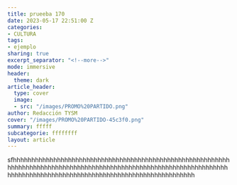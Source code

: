 ```yaml
---
title: prueeba 170
date: 2023-05-17 22:51:00 Z
categories:
- CULTURA
tags:
- ejemplo
sharing: true
excerpt_separator: "<!--more-->"
mode: immersive
header:
  theme: dark
article_header:
  type: cover
  image:
  - src: "/images/PROMO%20PARTIDO.png"
author: Redacción TYSM
cover: "/images/PROMO%20PARTIDO-45c3f0.png"
summary: fffff
subcategorie: ffffffff
layout: article
---
```


sfhhhhhhhhhhhhhhhhhhhhhhhhhhhhhhhhhhhhhhhhhhhhhhhhhhhhhhhhhhhhhhhhhhhhhhhhhhhhhhhhhhhhhhhhhhhhhhhhhhhhhhhhhhhhhhhhhhhhhhhhhhhhhhhhhhhhhhhhhhhhhhhhhhhhhhhhhhhhhhhhhhhhhhhhhh